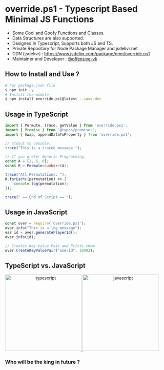 # override.ps1 - Typescript Based Minimal JS Functions

* Some Cool and Goofy Functions and Classes.
* Data Structures are also supported.
* Designed in Typescript, Supports both JS and TS.
* Private Repository for Node Package Manager and jsdelivr.net
* CDN (jsdelivr) :  <https://www.jsdelivr.com/package/npm/override.ps1>
* Maintainer and Developer : [@offensive-vk](https://github.com/offensive-vk/)

## How to Install and Use ?

```bash
# For package.json file
$ npm init -y
# Install the module
$ npm install override.ps1@latest --save-dev
```

## Usage in TypeScript

```typescript
import { Permute, trace, getValue } from 'override.ps1';
import { Promise } from '@types/promises';
import { Swap, appendDataToProperty } from 'override.ps1';

// stdout to console.
trace("This is a traced message.");

// If you prefer Generic Programming.
const A = [2, 5, 6];
const R = Permute<number>(A);

trace("All Permutations: ");
R.forEach((permutation) => {
    console.log(permutation);
});

trace(" == End of Script == ");
```

## Usage in JavaScript

```javascript
const over = require('override.ps1');
over.info("This is a log message");
var id = over.generatePlayerId();
over.info(id);

// Creates Key Value Pair and Prints them
over.CreateKeyValuePair("userid", 10002);

```

## TypeScript vs. JavaScript

<div align="center">
<a href="https://www.typescriptlang.org/" target="_blank" rel="noreferrer"> <img src="https://cdn.jsdelivr.net/gh/offensive-vk/Icons@master/typescript/typescript-original.svg" alt="typescript" width="250" height="250"/> </a>
<a href="https://developer.mozilla.org/en-US/docs/Web/JavaScript" target="_blank" rel="noreferrer"> <img src="https://cdn.jsdelivr.net/gh/offensive-vk/Icons@master/javascript/javascript-original.svg" alt="javascript" width="250" height="250"/> </a>
</div>

### Who will be the king in future ?
